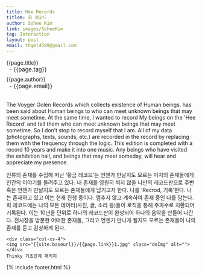 ```yaml
---
title: Hee Records
titleK: 희 레코드
author: Sohee Kim
link: images/SoheeKim
tag: Interaction
layout: post
email: thgml4589@gmail.com
---	
```


<div class="container">

<div class="deDep">
{{page.title}}<br>
<p style="font-size:15px; margin:0px; padding:0px 0px 0px 8px; margin:0px 0px 8px 0px;">- {{page.tag}}</p>
{{page.author}}<br>
<p style="font-size:15px; margin:0px; padding:0px 0px 0px 8px;">- {{page.email}}</p>
</div>

<br>

<div class="det lato">

<!--영문-->

The Voyger Golen Records  which collects existence of Human beings. has been said about Human beings to who can meet unknown beings that may meet sometime.
At the same time, I wanted to record My beings on the 'Hee Record' and tell them who can meet unknown beings that may meet sometime. So I don’t stop to record myself that I am.
All of my data (photographs, texts, sounds, etc.) are recorded in the record by replacing them with the frequency through the logic. This edition is completed with a record 10 years and make it into one music. Any beings who have visited the exhibition hall, and beings that may meet someday, will hear and appreciate my presence.
 
<!--영문-->

</div>


<div class="noto">
<!--국문-->

인류의 존재를 수집해 떠난 ‘황금 레코드’는 언젠가 만날지도 모르는 미지의 존재들에게 인간의 이야기를 들려주고 있다.
내 존재를 영원히 썩지 않을 나만의 레코드판으로 주변 혹은 언젠가 만날지도 모르는 존재들에게 남기고자 한다. 나를 ‘Recrod, 기록’한다. 나는 존재하고 있고 이는 현재 진행 중이다. 멈추지 않고 계속하여 존재 중인 나를 담는다.
희 레코드에는 나의 모든 데이터(사진, 글, 소리 등)들이 로직을 통해 주파수로 치환되어 기록된다. 이는 10년을 단위로 하나의 레코드판이 완성되어 하나의 음악을 만들어 나간다. 전시장을 방문한 어떠한 존재들, 그리고 언젠가 만나게 될지도 모르는 존재들이 나의 존재를 듣고 감상하게 된다. 

<!--국문-->

</div>

<div class="row noto">
	
	<div class="col-xs-4">
	<img src="{{site.baseurl}}/{{page.link}}1.jpg" class="deImg" alt=""></div>
	Thinky 기초단계 패키지
</div>

	

</div> 

{% include footer.html %}